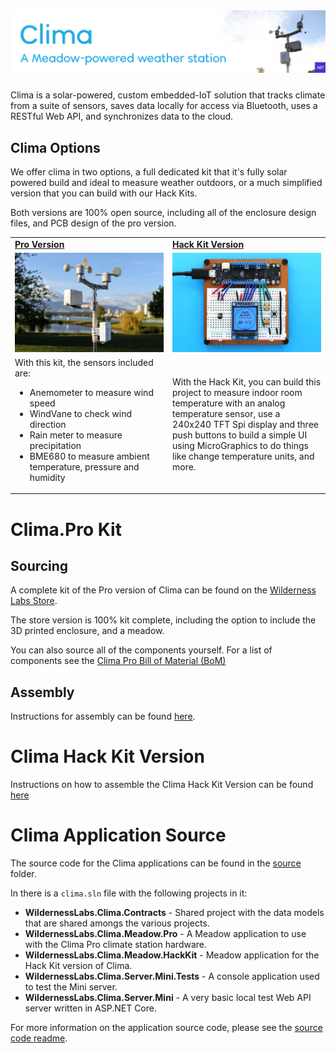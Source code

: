 <img src="Image_Assets/clima-banner.jpg" style="margin-bottom:10px" />

Clima is a solar-powered, custom embedded-IoT solution that tracks climate from a suite of sensors, saves data locally for access via Bluetooth, uses a RESTful Web API, and synchronizes data to the cloud.

## Clima Options

We offer clima in two options, a full dedicated kit that it's fully solar powered build and ideal to measure weather outdoors, or a much simplified version that you can build with our Hack Kits.

Both versions are 100% open source, including all of the enclosure design files, and PCB design of the pro version.

<table width="100%">
    <tr>
        <td width="50%">
            <strong><a href="https://store.wildernesslabs.co/collections/frontpage/products/clima-weather-station-kit">Pro Version</a></strong>
        </td>
        <td width="50%">
            <strong><a href="https://store.wildernesslabs.co/collections/frontpage/products/meadow-f7-micro-development-board-w-hack-kit-pro">Hack Kit Version</a></strong></td>
    </tr>
    <tr>
        <td>
            <img src="Image_Assets/ClimaPro.jpg" />
        </td>
        <td>
            <img src="Image_Assets/Clima.jpg" /> 
        </td>
    </tr>
    <tr>
        <td>
            With this kit, the sensors included are:
            <ul>
                <li>Anemometer to measure wind speed</li>
                <li>WindVane to check wind direction</li>
                <li>Rain meter to measure precipitation</li>
                <li>BME680 to measure ambient temperature, pressure and humidity </li>
            </ul>
        </td>
        <td> 
            With the Hack Kit, you can build this project to measure indoor room temperature with an analog temperature sensor, use a 240x240 TFT Spi display and three push buttons to build a simple UI using MicroGraphics to do things like change temperature units, and more.
        </td>
    </tr>
</table>

# Clima.Pro Kit 

## Sourcing

A complete kit of the Pro version of Clima can be found on the [Wilderness Labs Store](https://store.wildernesslabs.co/collections/frontpage/products/clima-weather-station-kit).

The store version is 100% kit complete, including the option to include the 3D printed enclosure, and a meadow.

You can also source all of the components yourself. For a list of components see the [Clima Pro Bill of Material (BoM)](/Docs/Clima.Pro/Bill_of_Materials.md)
 
## Assembly

Instructions for assembly can be found [here](/Docs/Clima.Pro/Assembly_Instructions/readme.md).

# Clima Hack Kit Version

Instructions on how to assemble the Clima Hack Kit Version can be found [here](/Docs/Clima.HackKit/readme.md)

# Clima Application Source

The source code for the Clima applications can be found in the [source](/Source) folder.

In there is a `clima.sln` file with the following projects in it:

* **WildernessLabs.Clima.Contracts** - Shared project with the data models that are shared amongs the various projects.
* **WildernessLabs.Clima.Meadow.Pro** - A Meadow application to use with the Clima Pro climate station hardware.
* **WildernessLabs.Clima.Meadow.HackKit** - Meadow application for the Hack Kit version of Clima.
* **WildernessLabs.Clima.Server.Mini.Tests** - A console application used to test the Mini server.
* **WildernessLabs.Clima.Server.Mini** - A very basic local test Web API server written in ASP.NET Core.

For more information on the application source code, please see the [source code readme](/Source/readme.md).